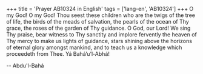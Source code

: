 +++
title = 'Prayer AB10324 in English'
tags = ['lang-en', 'AB10324']
+++
O my God!  O my God!  Thou seest these children who are the twigs of the tree of life, the birds of the meads of salvation, the pearls of the ocean of Thy grace, the roses of the garden of Thy guidance.
O God, our Lord!  We sing Thy praise, bear witness to Thy sanctity and implore fervently the heaven of Thy mercy to make us lights of guidance, stars shining above the horizons of eternal glory amongst mankind, and to teach us a knowledge which proceedeth from Thee.  Yá Bahá’u’l-Abhá!

-- Abdu'l-Bahá

